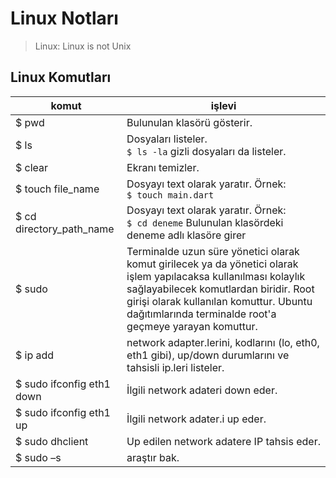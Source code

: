 # Linux Notları

> Linux: Linux is not Unix

## Linux Komutları

| komut                    | işlevi                                                       |
| ------------------------ | ------------------------------------------------------------ |
| $ pwd                    | Bulunulan klasörü gösterir.                                  |
| $ ls                     | Dosyaları listeler.<br>```$ ls -la``` gizli dosyaları da listeler. |
| $ clear                  | Ekranı temizler.                                             |
| $ touch file_name       | Dosyayı text olarak yaratır. Örnek:<br>``$ touch main.dart`` |
| $ cd directory_path_name | Dosyayı text olarak yaratır. Örnek:<br/>``$ cd deneme`` Bulunulan klasördeki deneme adlı klasöre girer |
| $ sudo                   | Terminalde uzun süre yönetici olarak komut girilecek ya da yönetici olarak işlem yapılacaksa kullanılması kolaylık sağlayabilecek komutlardan biridir. Root girişi olarak kullanılan komuttur. Ubuntu dağıtımlarında terminalde root'a geçmeye yarayan komuttur.|
| $ ip add | network adapter.lerini, kodlarını (lo, eth0, eth1 gibi), up/down durumlarını ve tahsisli ip.leri listeler. |
| $ sudo ifconfig eth1 down | İlgili network adateri down eder.                         |
| $ sudo ifconfig eth1 up | İlgili network adater.i up eder. |
| $ sudo dhclient | Up edilen network adatere IP tahsis eder. |
| $ sudo –s | araştır bak. |
